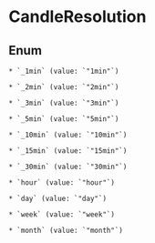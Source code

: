 
# CandleResolution

## Enum


    * `_1min` (value: `"1min"`)

    * `_2min` (value: `"2min"`)

    * `_3min` (value: `"3min"`)

    * `_5min` (value: `"5min"`)

    * `_10min` (value: `"10min"`)

    * `_15min` (value: `"15min"`)

    * `_30min` (value: `"30min"`)

    * `hour` (value: `"hour"`)

    * `day` (value: `"day"`)

    * `week` (value: `"week"`)

    * `month` (value: `"month"`)



